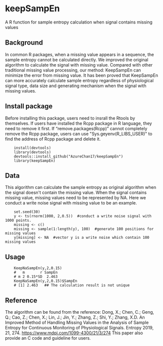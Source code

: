 # keepSampEn
 A R function for sample entropy calculation when signal contains missing values
## Background
  In common R packages, when a missing value appears in a sequence, the sample entropy cannot be calculated directly. We improved the original algorithm to calculate the signal with missing value. Compared with other traditional missing value processing, our method: KeepSampEn can minimize the error from missing value. It has been proved that KeepSampEn can more accurately calculate sample entropy regardless of physiological signal type, data size and generating mechanism when the signal with missing values. 
 
 ## Install package
   Before installing this package, users need to insrall the Rtools by themselves. If users have installed the Rcpp package in R language, they need to remove it first. If “remove.packages(Rcpp)” cannot completely remove the Rcpp package, users can use "Sys.geyenv(R_LIBS_USER)" to find the address of Rcpp package and delete it. 
   
        install(devtools)
        library(devtools)
        devtools::install_github("AzureChan17/keepSampEn")
        library(keepSampEn)
 ## Data
 This algorithm can calculate the sample entropy as original algorithm when the signal doesn't contain the missing value. When the signal contains missing value, missing values need to be represented by NA. Here we conduct a write noise signal with missing value to be an example.
 
        set.seed(30)
        y <- ts(rnorm(1000, 2,0.5))  #conduct a write noise signal with 1000 points.
        missing <- c()
        missing <- sample(1:length(y), 100)  #generate 100 positions for missing values
        y[missing] <- NA  #vector y is a write noise which contain 100 missing values
 
 ## Usage 
        
        KeepNaSampEn(y,2,0.15)
        #   m       r SampEn
        # m 2 0.15*SD  2.463
        KeepNaSampEn(y,2,0.15)$SampEn
        # [1] 2.463   ## The calculation result is not unique
        
 ## Reference
   The algorithm can be found from the reference: Dong, X.; Chen, C.; Geng, Q.; Cao, Z.; Chen, X.; Lin, J.; Jin, Y.; Zhang, Z.; Shi, Y.; Zhang, X.D. An Improved Method of Handling Missing Values in the Analysis of Sample Entropy for Continuous Monitoring of Physiological Signals. Entropy 2019, 21, 274. https://www.mdpi.com/1099-4300/21/3/274 This paper also provide an C code and guideline for users.
   
 
